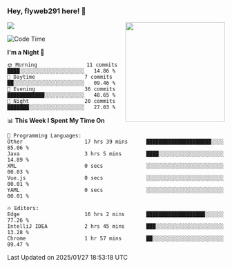 ### Hey, flyweb291 here! 👋

![](https://metrics.lecoq.io/cherry291?template=classic&config.timezone=Asia%2FShanghai)
<img align='right' src="https://media.giphy.com/media/M9gbBd9nbDrOTu1Mqx/giphy.gif" width="230">
<!-- ![](https://github-readme-stats-ouuan.vercel.app/api?username=flyweb291&theme=dark&show_icons=true) -->

<!--START_SECTION:waka-->
![Code Time](http://img.shields.io/badge/Code%20Time-814%20hrs%2051%20mins-blue)

**I'm a Night 🦉** 

```text
🌞 Morning                11 commits          ████░░░░░░░░░░░░░░░░░░░░░   14.86 % 
🌆 Daytime                7 commits           ██░░░░░░░░░░░░░░░░░░░░░░░   09.46 % 
🌃 Evening                36 commits          ████████████░░░░░░░░░░░░░   48.65 % 
🌙 Night                  20 commits          ███████░░░░░░░░░░░░░░░░░░   27.03 % 
```


📊 **This Week I Spent My Time On** 

```text
💬 Programming Languages: 
Other                    17 hrs 39 mins      █████████████████████░░░░   85.06 % 
Java                     3 hrs 5 mins        ████░░░░░░░░░░░░░░░░░░░░░   14.89 % 
XML                      0 secs              ░░░░░░░░░░░░░░░░░░░░░░░░░   00.03 % 
Vue.js                   0 secs              ░░░░░░░░░░░░░░░░░░░░░░░░░   00.01 % 
YAML                     0 secs              ░░░░░░░░░░░░░░░░░░░░░░░░░   00.01 % 

🔥 Editors: 
Edge                     16 hrs 2 mins       ███████████████████░░░░░░   77.26 % 
IntelliJ IDEA            2 hrs 45 mins       ███░░░░░░░░░░░░░░░░░░░░░░   13.28 % 
Chrome                   1 hr 57 mins        ██░░░░░░░░░░░░░░░░░░░░░░░   09.47 % 
```


 Last Updated on 2025/01/27 18:53:18 UTC
<!--END_SECTION:waka-->

<!--
**flyweb291/数字游牧人** is a ✨ _special_ ✨ repository because its `README.md` (this file) appears on your GitHub profile.

Here are some ideas to get you started:

- 🔭 I’m currently working on ...
- 🌱 I’m currently learning ...
- 👯 I’m looking to collaborate on ...
- 🤔 I’m looking for help with ...
- 💬 Ask me about ...
- 📫 How to reach me: ...
- 😄 Pronouns: ...
- ⚡ Fun fact: ...
-->
